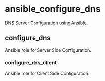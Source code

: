 # ansible_configure_dns
DNS Server Configuration using Ansible.

## configure_dns
Ansible role for Server Side Configuration.

### configure_dns_client
Ansible role for Client Side Configuration.
